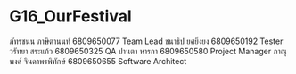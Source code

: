 # G16_OurFestival
ภัทรชนน ภาษิตานนท์ 6809650077 Team Lead
ชนาธิป ยศยิ่งยง 6809650192 Tester
วรัทยา สระแก้ว 6809650325 QA
ปานตา หารกา 6809650580 Project Manager
ภาณุพงศ์ จินดาพรพิทักษ์ 6809650655 Software Architect